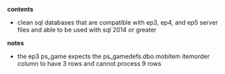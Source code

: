 **contents**

* clean sql databases that are compatible with ep3, ep4, and ep5 server files and able to be used with sql 2014 or greater

**notes**

* the ep3 ps_game expects the ps_gamedefs.dbo.mobitem itemorder column to have 3 rows and cannot process 9 rows
